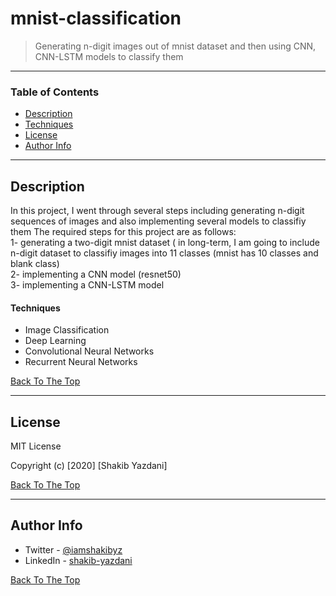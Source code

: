# mnist-classification

> Generating n-digit images out of mnist dataset and then using CNN, CNN-LSTM models to classify them

---

### Table of Contents

- [Description](#description)
- [Techniques](#techniques)
- [License](#license)
- [Author Info](#author-info)

---

## Description

In this project, I went through several steps including generating n-digit sequences of images and also implementing several models to classifiy them
The required steps for this project are as follows: <br/>
1- generating a two-digit mnist dataset ( in long-term, I am going to include n-digit dataset to classifiy images into 11 classes (mnist has 10 classes and blank class) <br/>
2- implementing a CNN model (resnet50)<br/>
3- implementing a CNN-LSTM model<br/>


#### Techniques

- Image Classification
- Deep Learning
- Convolutional Neural Networks
- Recurrent Neural Networks

[Back To The Top](#mnist-classification)

---

## License

MIT License

Copyright (c) [2020] [Shakib Yazdani]


[Back To The Top](#mnist-classification)

---

## Author Info

- Twitter - [@iamshakibyz](https://twitter.com/iamshakibyz)
- LinkedIn - [shakib-yazdani](https://www.linkedin.com/in/shakib-yazdani)

[Back To The Top](#mnist-classification)
